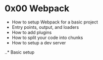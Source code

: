 # 0x00 Webpack

- How to setup Webpack for a basic project
- Entry points, output, and loaders
- How to add plugins
- How to split your code into chunks
- How to setup a dev server

..\* Basic setup
